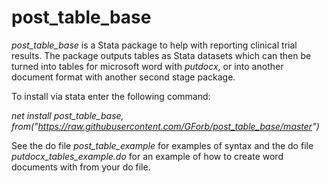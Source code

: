 # post_table_base
*post_table_base* is a Stata package to help with reporting clinical trial results. The package outputs tables as Stata datasets which can then be turned into tables for microsoft word with _putdocx_, or into another document format with another second stage package.

To install via stata enter the following command:

_net install post_table_base, from("https://raw.githubusercontent.com/GForb/post_table_base/master")_

See the do file _post_table_example_ for examples of syntax and the do file _putdocx_tables_example.do_ for an example of how to create word documents with from your do file.
